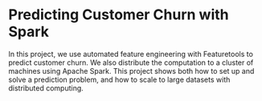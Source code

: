 # Predicting Customer Churn with Spark

In this project, we use automated feature engineering with Featuretools to predict customer churn. We also
distribute the computation to a cluster of machines using Apache Spark. This project shows both how
to set up and solve a prediction problem, and how to scale to large datasets with distributed computing.
